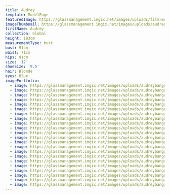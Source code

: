 ```yaml
---
title: Audrey
template: ModelPage
featuredImage: https://glassmanagement.imgix.net/images/uploads/film-movie-motion-picture-390089.jpeg
imageThumbnail: https://glassmanagement.imgix.net/images/uploads/audreybangay63728.jpg
firstName: Audrey
collection: Global
height: 183cm
measurementType: bust
bust: 91cm
waist: 71cm
hips: 91cm
size: '12'
shoeSize: '9.5'
hair: Blonde
eyes: Blue
imagePortfolio:
  - image: https://glassmanagement.imgix.net/images/uploads/audreybangay49872.jpg
  - image: https://glassmanagement.imgix.net/images/uploads/audreybangay2678.jpg
  - image: https://glassmanagement.imgix.net/images/uploads/audreybangay467832.jpg
  - image: https://glassmanagement.imgix.net/images/uploads/audreybangay63728.jpg
  - image: https://glassmanagement.imgix.net/images/uploads/audreybangay647234.jpg
  - image: https://glassmanagement.imgix.net/images/uploads/audreybangay267348.jpg
  - image: https://glassmanagement.imgix.net/images/uploads/audreybangay423879.jpg
  - image: https://glassmanagement.imgix.net/images/uploads/audreybangay42738.jpg
  - image: https://glassmanagement.imgix.net/images/uploads/audreybangay124.jpg
  - image: https://glassmanagement.imgix.net/images/uploads/audreybangay263478.jpg
  - image: https://glassmanagement.imgix.net/images/uploads/audreybangay267382.jpg
  - image: https://glassmanagement.imgix.net/images/uploads/audreybangay46728.jpg
  - image: https://glassmanagement.imgix.net/images/uploads/audreybangay64789.jpg
  - image: https://glassmanagement.imgix.net/images/uploads/audreybangay674289.jpg
  - image: https://glassmanagement.imgix.net/images/uploads/audreybangay5624378.jpg
  - image: https://glassmanagement.imgix.net/images/uploads/audreybangay23874.jpg
  - image: https://glassmanagement.imgix.net/images/uploads/audreybangay46781239.jpg
  - image: https://glassmanagement.imgix.net/images/uploads/audreybangay263478.jpg
  - image: https://glassmanagement.imgix.net/images/uploads/audreybangay6728349120.jpg
  - image: https://glassmanagement.imgix.net/images/uploads/audreybangay234768.jpg
  - image: https://glassmanagement.imgix.net/images/uploads/audreybangay462387623.jpg
  - image: https://glassmanagement.imgix.net/images/uploads/audreybangay478.jpg
---
```


